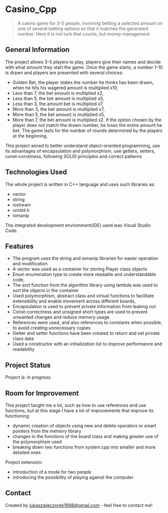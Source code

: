 # Casino_Cpp
> A casino game for 3-5 people, involving betting a selected amount on one of several betting options so that it matches the generated number. Here it is not luck that counts, but money management.

## General Information
The project allows 3-5 players to play, players give their names and decide with what amount they start the game. Once the game starts, a number 1-10 is drawn and players are presented with several choices:
- Golden Bet, the player states the number he thinks has been drawn, when he hits his wagered amount is multiplied x10,
- Less than 7, the bet amount is multiplied x2,
- Less than 5, the bet amount is multiplied x5,
- Less than 3, the amount bet is multiplied x7,
- More than 3, the bet amount is multiplied x7,
- More than 5, the bet amount is multiplied x5,
- More than 7, the bet amount is multiplied x2.
If the option chosen by the player does not match the drawn number, he loses the entire amount he bet. The game lasts for the number of rounds determined by the players at the beginning.

This project aimed to better understand object-oriented programming, use its advantages of encapsulation and polymorphism, use getters, setters, const-corretness, following SOLID principles and correct patterns

## Technologies Used
The whole project is written in C++ language and uses such libraries as:
- vector
- string
- iostream
- unistd.h
- iomanip

The integrated development environment(IDE) used was Visual Studio Code.

## Features
- The program uses the string and iomanip libraries for easier operation and modification
- A vector was used as a container for storing Player class objects
- Enum enumeration type to create more readable and understandable code,
- The sort function from the algorithm library using lambda was used to sort the objects in the container
- Used polymorphism, abstract class and virtual functions to facilitate extensibility and enable movement across different boards,
- Encapsulation is used to prevent private information from leaking out
- Const-correctness and unsigned short types are used to prevent unwanted changes and reduce memory usage
- References were used, and also references to constants when possible, to avoid creating unnecessary copies
- Getter and setter functions have been created to return and set private class data
- Used a constructor with an initialization list to improve performance and readability

## Project Status
Project is: _in progress_.

## Room for Improvement
This project taught me a lot, such as how to use references and use functions, but at this stage I have a lot of improvements that improve its functioning:
- dynamic creation of objects using new and delete operators or smart pointers from the memory library
- changes in the functions of the board class and making greater use of the polymorphism used
- breaking down two functions from system.cpp into smaller and more detailed ones

Project extension:
- introduction of a mode for two people
- introducing the possibility of playing against the computer

## Contact
Created by lukaszwieczorek1998@gmail.com - feel free to contact me!
